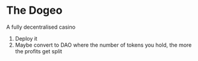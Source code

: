 # The Dogeo

A fully decentralised casino

1. Deploy it
2. Maybe convert to DAO where the number of tokens you hold, the more the profits get split
